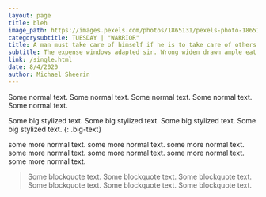 ```yaml
---
layout: page
title: bleh
image_path: https://images.pexels.com/photos/1865131/pexels-photo-1865131.jpeg?auto=compress&cs=tinysrgb&dpr=1&w=500
categorysubtitle: TUESDAY | "WARRIOR"
title: A man must take care of himself if he is to take care of others
subtitle: The expense windows adapted sir. Wrong widen drawn ample eat off doors offending the
link: /single.html
date: 8/4/2020
author: Michael Sheerin
---
```

Some normal text. Some normal text. Some normal text. Some normal text. Some normal text.
<br>

Some big stylized text. Some big stylized text. Some big stylized text. Some big stylized text.
{: .big-text}
<br>

some more normal text. some more normal text. some more normal text. some more normal text. some more normal text. some more normal text. some more normal text.
<br>

> Some blockquote text. Some blockquote text. Some blockquote text. Some blockquote text. Some blockquote text. Some blockquote text.